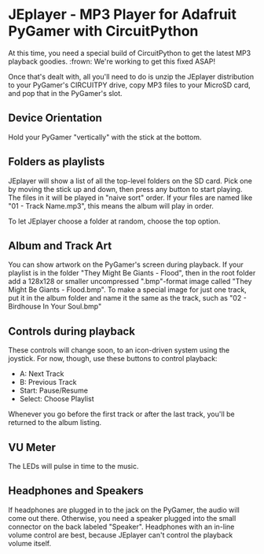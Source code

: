 # JEplayer - MP3 Player for Adafruit PyGamer with CircuitPython

At this time, you need a special build of CircuitPython to get the latest MP3 playback goodies.  :frown: We're working to get this fixed ASAP!

Once that's dealt with, all you'll need to do is unzip the JEplayer distribution
to your PyGamer's CIRCUITPY drive, copy MP3 files to your MicroSD card, and pop
that in the PyGamer's slot.

## Device Orientation

Hold your PyGamer "vertically" with the stick at the bottom.

## Folders as playlists

JEplayer will show a list of all the top-level folders on the SD card.  Pick
one by moving the stick up and down, then press any button to start playing.
The files in it will be played in "naive sort" order.  If your files are named
like "01 - Track Name.mp3", this means the album will play in order.

To let JEplayer choose a folder at random, choose the top option.

## Album and Track Art

You can show artwork on the PyGamer's screen during playback.  If your playlist
is in the folder "They Might Be Giants - Flood", then in the root folder add a
128x128 or smaller uncompressed ".bmp"-format image called "They Might Be
Giants - Flood.bmp".  To make a special image for just one track, put it in the
album folder and name it the same as the track, such as "02 - Birdhouse In Your
Soul.bmp"

## Controls during playback

These controls will change soon, to an icon-driven system using the joystick.
For now, though, use these buttons to control playback:

 * A: Next Track
 * B: Previous Track
 * Start: Pause/Resume
 * Select: Choose Playlist

Whenever you go before the first track or after the last track, you'll be
returned to the album listing.

## VU Meter

The LEDs will pulse in time to the music.

## Headphones and Speakers

If headphones are plugged in to the jack on the PyGamer, the audio will come
out there.  Otherwise, you need a speaker plugged into the small connector on
the back labeled "Speaker".  Headphones with an in-line volume control are
best, because JEplayer can't control the playback volume itself.
